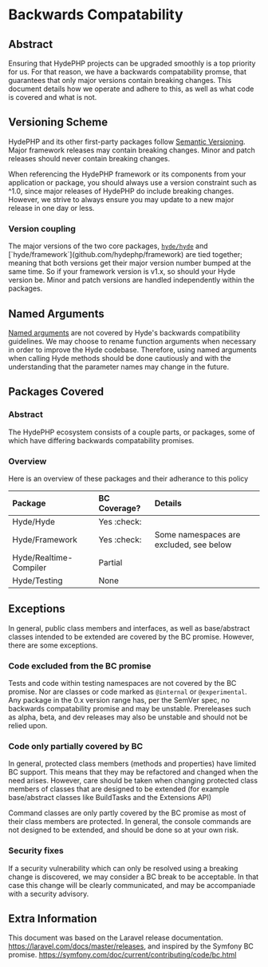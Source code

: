 # Backwards Compatability

## Abstract

Ensuring that HydePHP projects can be upgraded smoothly is a top priority for us. For that reason, we have a backwards compatability promse, that guarantees that only major versions contain breaking changes. This document details how we operate and adhere to this, as well as what code is covered and what is not.

## Versioning Scheme

HydePHP and its other first-party packages follow [Semantic Versioning](https://semver.org). Major framework releases may contain breaking changes. Minor and patch releases should never contain breaking changes.

When referencing the HydePHP framework or its components from your application or package, you should always use a version constraint such as ^1.0, since major releases of HydePHP do include breaking changes. However, we strive to always ensure you may update to a new major release in one day or less.

### Version coupling

The major versions of the two core packages, [`hyde/hyde`](github.com/hydephp/hyde`) and [`hyde/framework`](github.com/hydephp/framework) are tied together; meaning that both versions get their major version number bumped at the same time. So if your framework version is v1.x, so should your Hyde version be. Minor and patch versions are handled independently within the packages.

## Named Arguments

[Named arguments](https://www.php.net/manual/en/functions.arguments.php#functions.named-arguments) are not covered by Hyde's backwards compatibility guidelines. We may choose to rename function arguments when necessary in order to improve the Hyde codebase. Therefore, using named arguments when calling Hyde methods should be done cautiously and with the understanding that the parameter names may change in the future.

## Packages Covered

### Abstract

The HydePHP ecosystem consists of a couple parts, or packages, some of which have differing backwards compatability promises.

### Overview

Here is an overview of these packages and their adherance to this policy

| Package                | BC Coverage? | Details                                 |
|:-----------------------|:-------------|:----------------------------------------|
| Hyde/Hyde              | Yes :check:  |                                         |
| Hyde/Framework         | Yes :check:  | Some namespaces are excluded, see below |
| Hyde/Realtime-Compiler | Partial      |                                         |
| Hyde/Testing           | None         |                                         |

## Exceptions

In general, public class members and interfaces, as well as base/abstract classes intended to be extended are covered by the BC promise. However, there are some exceptions.

### Code excluded from the BC promise

Tests and code within testing namespaces are not covered by the BC promise. Nor are classes or code marked as `@internal` or `@experimental`.
Any package in the 0.x version range has, per the SemVer spec, no backwards compatability promise and may be unstable.
Prereleases such as alpha, beta, and dev releases may also be unstable and should not be relied upon.

### Code only partially covered by BC

In general, protected class members (methods and properties) have limited BC support. This means that they may be refactored and changed when the need arises. However, care should be taken when changing protected class members of classes that are designed to be extended (for example base/abstract classes like BuildTasks and the Extensions API)
 
Command classes are only partly covered by the BC promise as most of their class members are protected. In general, the console commands are not designed to be extended, and should be done so at your own risk.

### Security fixes

If a security vulnerability which can only be resolved using a breaking change is discovered, we may consider a BC break to be acceptable. In that case this change will be clearly communicated, and may be accompaniade with a security advisory.

## Extra Information

This document was based on the Laravel release documentation. https://laravel.com/docs/master/releases,
and inspired by the Symfony BC promise. https://symfony.com/doc/current/contributing/code/bc.html
